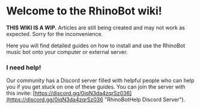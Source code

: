 # Welcome to the RhinoBot wiki!

**THIS WIKI IS A WIP.** Articles are still being created and may not work as expected. Sorry for the inconvenience.

Here you will find detailed guides on how to install and use the RhinoBot music bot onto your computer or external server.

### I need help!

Our community has a Discord server filled with helpful people who can help you if you get stuck on one of these guides. You can join the server with this invite: [https://discord.gg/0iqN3da4zqrSz036](https://discord.gg/0iqN3da4zqrSz036 "RhinoBotHelp Discord Server").